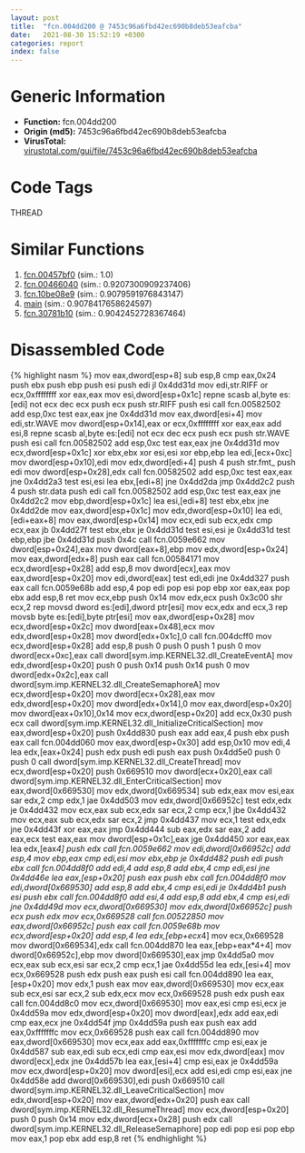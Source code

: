 ```yaml
---
layout: post
title:  "fcn.004dd200 @ 7453c96a6fbd42ec690b8deb53eafcba"
date:   2021-08-30 15:52:19 +0300
categories: report
index: false
---
```


# Generic Information
- **Function:** fcn.004dd200
- **Origin (md5):** 7453c96a6fbd42ec690b8deb53eafcba
- **VirusTotal:** [virustotal.com/gui/file/7453c96a6fbd42ec690b8deb53eafcba][virustotal_ref]

# Code Tags
<span class="tag" id="THREAD">THREAD</span>


# Similar Functions

1. [fcn.00457bf0][similar_1_ref] (sim.: 1.0)
2. [fcn.00466040][similar_2_ref] (sim.: 0.9207300909237406)
3. [fcn.10be08e9][similar_3_ref] (sim.: 0.9079591976843147)
4. [main][similar_4_ref] (sim.: 0.9078417658624597)
5. [fcn.30781b10][similar_5_ref] (sim.: 0.9042452728367464)


# Disassembled Code

{% highlight nasm %}
mov eax,dword[esp+8]
sub esp,8
cmp eax,0x24
push ebx
push ebp
push esi
push edi
jl 0x4dd31d
mov edi,str.RIFF
or ecx,0xffffffff
xor eax,eax
mov esi,dword[esp+0x1c]
repne scasb al,byte es:[edi]
not ecx
dec ecx
push ecx
push str.RIFF
push esi
call fcn.00582502
add esp,0xc
test eax,eax
jne 0x4dd31d
mov eax,dword[esi+4]
mov edi,str.WAVE
mov dword[esp+0x14],eax
or ecx,0xffffffff
xor eax,eax
add esi,8
repne scasb al,byte es:[edi]
not ecx
dec ecx
push ecx
push str.WAVE
push esi
call fcn.00582502
add esp,0xc
test eax,eax
jne 0x4dd31d
mov ecx,dword[esp+0x1c]
xor ebx,ebx
xor esi,esi
xor ebp,ebp
lea edi,[ecx+0xc]
mov dword[esp+0x10],edi
mov edx,dword[edi+4]
push 4
push str.fmt_
push edi
mov dword[esp+0x28],edx
call fcn.00582502
add esp,0xc
test eax,eax
jne 0x4dd2a3
test esi,esi
lea ebx,[edi+8]
jne 0x4dd2da
jmp 0x4dd2c2
push 4
push str.data
push edi
call fcn.00582502
add esp,0xc
test eax,eax
jne 0x4dd2c2
mov ebp,dword[esp+0x1c]
lea esi,[edi+8]
test ebx,ebx
jne 0x4dd2de
mov eax,dword[esp+0x1c]
mov edx,dword[esp+0x10]
lea edi,[edi+eax+8]
mov eax,dword[esp+0x14]
mov ecx,edi
sub ecx,edx
cmp ecx,eax
jb 0x4dd27f
test ebx,ebx
je 0x4dd31d
test esi,esi
je 0x4dd31d
test ebp,ebp
jbe 0x4dd31d
push 0x4c
call fcn.0059e662
mov dword[esp+0x24],eax
mov dword[eax+8],ebp
mov edx,dword[esp+0x24]
mov eax,dword[edx+8]
push eax
call fcn.00584171
mov ecx,dword[esp+0x28]
add esp,8
mov dword[ecx],eax
mov eax,dword[esp+0x20]
mov edi,dword[eax]
test edi,edi
jne 0x4dd327
push eax
call fcn.0059e68b
add esp,4
pop edi
pop esi
pop ebp
xor eax,eax
pop ebx
add esp,8
ret
mov ecx,ebp
push 0x14
mov edx,ecx
push 0x3c00
shr ecx,2
rep movsd dword es:[edi],dword ptr[esi]
mov ecx,edx
and ecx,3
rep movsb byte es:[edi],byte ptr[esi]
mov eax,dword[esp+0x28]
mov ecx,dword[esp+0x2c]
mov dword[eax+0x48],ecx
mov edx,dword[esp+0x28]
mov dword[edx+0x1c],0
call fcn.004dcff0
mov ecx,dword[esp+0x28]
add esp,8
push 0
push 0
push 1
push 0
mov dword[ecx+0xc],eax
call dword[sym.imp.KERNEL32.dll_CreateEventA]
mov edx,dword[esp+0x20]
push 0
push 0x14
push 0x14
push 0
mov dword[edx+0x2c],eax
call dword[sym.imp.KERNEL32.dll_CreateSemaphoreA]
mov ecx,dword[esp+0x20]
mov dword[ecx+0x28],eax
mov edx,dword[esp+0x20]
mov dword[edx+0x14],0
mov eax,dword[esp+0x20]
mov dword[eax+0x10],0x14
mov ecx,dword[esp+0x20]
add ecx,0x30
push ecx
call dword[sym.imp.KERNEL32.dll_InitializeCriticalSection]
mov eax,dword[esp+0x20]
push 0x4dd830
push eax
add eax,4
push ebx
push eax
call fcn.004dd060
mov eax,dword[esp+0x30]
add esp,0x10
mov edi,4
lea edx,[eax+0x24]
push edx
push edi
push eax
push 0x4dd5e0
push 0
push 0
call dword[sym.imp.KERNEL32.dll_CreateThread]
mov ecx,dword[esp+0x20]
push 0x669510
mov dword[ecx+0x20],eax
call dword[sym.imp.KERNEL32.dll_EnterCriticalSection]
mov eax,dword[0x669530]
mov edx,dword[0x669534]
sub edx,eax
mov esi,eax
sar edx,2
cmp edx,1
jae 0x4dd503
mov edx,dword[0x66952c]
test edx,edx
je 0x4dd432
mov ecx,eax
sub ecx,edx
sar ecx,2
cmp ecx,1
jbe 0x4dd432
mov ecx,eax
sub ecx,edx
sar ecx,2
jmp 0x4dd437
mov ecx,1
test edx,edx
jne 0x4dd43f
xor eax,eax
jmp 0x4dd444
sub eax,edx
sar eax,2
add eax,ecx
test eax,eax
mov dword[esp+0x1c],eax
jge 0x4dd450
xor eax,eax
lea edx,[eax*4]
push edx
call fcn.0059e662
mov edi,dword[0x66952c]
add esp,4
mov ebp,eax
cmp edi,esi
mov ebx,ebp
je 0x4dd482
push edi
push ebx
call fcn.004dd8f0
add edi,4
add esp,8
add ebx,4
cmp edi,esi
jne 0x4dd46e
lea eax,[esp+0x20]
push eax
push ebx
call fcn.004dd8f0
mov edi,dword[0x669530]
add esp,8
add ebx,4
cmp esi,edi
je 0x4dd4b1
push esi
push ebx
call fcn.004dd8f0
add esi,4
add esp,8
add ebx,4
cmp esi,edi
jne 0x4dd49d
mov ecx,dword[0x669530]
mov edx,dword[0x66952c]
push ecx
push edx
mov ecx,0x669528
call fcn.00522850
mov eax,dword[0x66952c]
push eax
call fcn.0059e68b
mov ecx,dword[esp+0x20]
add esp,4
lea edx,[ebp+ecx*4]
mov ecx,0x669528
mov dword[0x669534],edx
call fcn.004dd870
lea eax,[ebp+eax*4+4]
mov dword[0x66952c],ebp
mov dword[0x669530],eax
jmp 0x4dd5a0
mov ecx,eax
sub ecx,esi
sar ecx,2
cmp ecx,1
jae 0x4dd55d
lea edx,[esi+4]
mov ecx,0x669528
push edx
push eax
push esi
call fcn.004dd890
lea eax,[esp+0x20]
mov edx,1
push eax
mov eax,dword[0x669530]
mov ecx,eax
sub ecx,esi
sar ecx,2
sub edx,ecx
mov ecx,0x669528
push edx
push eax
call fcn.004dd8c0
mov ecx,dword[0x669530]
mov eax,esi
cmp esi,ecx
je 0x4dd59a
mov edx,dword[esp+0x20]
mov dword[eax],edx
add eax,edi
cmp eax,ecx
jne 0x4dd54f
jmp 0x4dd59a
push eax
push eax
add eax,0xfffffffc
mov ecx,0x669528
push eax
call fcn.004dd890
mov eax,dword[0x669530]
mov ecx,eax
add eax,0xfffffffc
cmp esi,eax
je 0x4dd587
sub eax,edi
sub ecx,edi
cmp eax,esi
mov edx,dword[eax]
mov dword[ecx],edx
jne 0x4dd57b
lea eax,[esi+4]
cmp esi,eax
je 0x4dd59a
mov ecx,dword[esp+0x20]
mov dword[esi],ecx
add esi,edi
cmp esi,eax
jne 0x4dd58e
add dword[0x669530],edi
push 0x669510
call dword[sym.imp.KERNEL32.dll_LeaveCriticalSection]
mov edx,dword[esp+0x20]
mov eax,dword[edx+0x20]
push eax
call dword[sym.imp.KERNEL32.dll_ResumeThread]
mov ecx,dword[esp+0x20]
push 0
push 0x14
mov edx,dword[ecx+0x28]
push edx
call dword[sym.imp.KERNEL32.dll_ReleaseSemaphore]
pop edi
pop esi
pop ebp
mov eax,1
pop ebx
add esp,8
ret
{% endhighlight %}


[similar_1_ref]: /report/fcn.00457bf0@3e981d1767f44f5fe2446a49ffe52f4e
[similar_2_ref]: /report/fcn.00466040@4fe6510221c33bf023f6abed461fc13f
[similar_3_ref]: /report/fcn.10be08e9@89dc67d2f980e8488f97b1bf8cb24258
[similar_4_ref]: /report/main@d9409903542212823b7b4709144a636b
[similar_5_ref]: /report/fcn.30781b10@e0efd357fccc8f4e2c059b0b54118ba8
[virustotal_ref]: https://www.virustotal.com/gui/file/7453c96a6fbd42ec690b8deb53eafcba